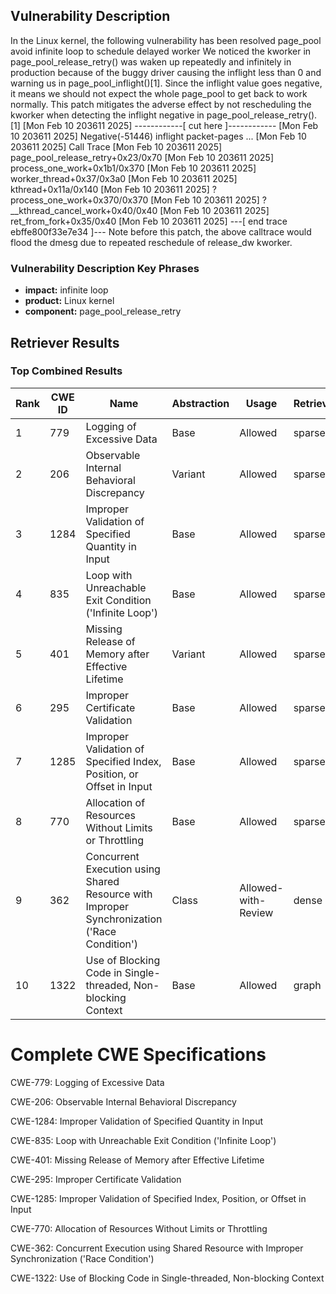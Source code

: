 ## Vulnerability Description
In the Linux kernel, the following vulnerability has been resolved page_pool avoid infinite loop to schedule delayed worker We noticed the kworker in page_pool_release_retry() was waken up repeatedly and infinitely in production because of the buggy driver causing the inflight less than 0 and warning us in page_pool_inflight()[1]. Since the inflight value goes negative, it means we should not expect the whole page_pool to get back to work normally. This patch mitigates the adverse effect by not rescheduling the kworker when detecting the inflight negative in page_pool_release_retry(). [1] [Mon Feb 10 203611 2025] ------------[ cut here ]------------ [Mon Feb 10 203611 2025] Negative(-51446) inflight packet-pages ... [Mon Feb 10 203611 2025] Call Trace [Mon Feb 10 203611 2025] page_pool_release_retry+0x23/0x70 [Mon Feb 10 203611 2025] process_one_work+0x1b1/0x370 [Mon Feb 10 203611 2025] worker_thread+0x37/0x3a0 [Mon Feb 10 203611 2025] kthread+0x11a/0x140 [Mon Feb 10 203611 2025] ? process_one_work+0x370/0x370 [Mon Feb 10 203611 2025] ? __kthread_cancel_work+0x40/0x40 [Mon Feb 10 203611 2025] ret_from_fork+0x35/0x40 [Mon Feb 10 203611 2025] ---[ end trace ebffe800f33e7e34 ]--- Note before this patch, the above calltrace would flood the dmesg due to repeated reschedule of release_dw kworker.

### Vulnerability Description Key Phrases
- **impact:** infinite loop
- **product:** Linux kernel
- **component:** page_pool_release_retry

## Retriever Results

### Top Combined Results

| Rank | CWE ID | Name | Abstraction | Usage  | Retrievers | Individual Scores |
|------|--------|------|-------------|-------|------------|-------------------|
| 1 | 779 | Logging of Excessive Data | Base | Allowed | sparse | 0.201 |
| 2 | 206 | Observable Internal Behavioral Discrepancy | Variant | Allowed | sparse | 0.200 |
| 3 | 1284 | Improper Validation of Specified Quantity in Input | Base | Allowed | sparse | 0.192 |
| 4 | 835 | Loop with Unreachable Exit Condition ('Infinite Loop') | Base | Allowed | sparse | 0.187 |
| 5 | 401 | Missing Release of Memory after Effective Lifetime | Variant | Allowed | sparse | 0.182 |
| 6 | 295 | Improper Certificate Validation | Base | Allowed | sparse | 0.181 |
| 7 | 1285 | Improper Validation of Specified Index, Position, or Offset in Input | Base | Allowed | sparse | 0.181 |
| 8 | 770 | Allocation of Resources Without Limits or Throttling | Base | Allowed | sparse | 0.180 |
| 9 | 362 | Concurrent Execution using Shared Resource with Improper Synchronization ('Race Condition') | Class | Allowed-with-Review | dense | 0.510 |
| 10 | 1322 | Use of Blocking Code in Single-threaded, Non-blocking Context | Base | Allowed | graph | 0.002 |



# Complete CWE Specifications

CWE-779: Logging of Excessive Data

CWE-206: Observable Internal Behavioral Discrepancy

CWE-1284: Improper Validation of Specified Quantity in Input

CWE-835: Loop with Unreachable Exit Condition ('Infinite Loop')

CWE-401: Missing Release of Memory after Effective Lifetime

CWE-295: Improper Certificate Validation

CWE-1285: Improper Validation of Specified Index, Position, or Offset in Input

CWE-770: Allocation of Resources Without Limits or Throttling

CWE-362: Concurrent Execution using Shared Resource with Improper Synchronization ('Race Condition')

CWE-1322: Use of Blocking Code in Single-threaded, Non-blocking Context